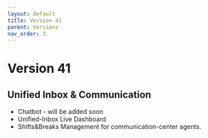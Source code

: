 ```yaml
---
layout: default
title: Version 41
parent: Versions
nav_order: 3
---
```



# Version 41

## Unified Inbox & Communication 

* Chatbot - will be added soon
* Unified-Inbox Live Dashboard
* Shifts&Breaks Management for communication-center agents.
